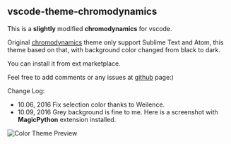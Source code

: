 ## vscode-theme-chromodynamics

This is a **slightly** modified **chromodynamics** for vscode.

Original [chromodynamics](https://github.com/MagicStack/Chromodynamics) theme only support Sublime Text and Atom,
 this theme based on that, with background color changed from black to dark.

You can install it from ext marketplace.

Feel free to add comments or any issues at [github](https://github.com/leido/vscode-theme-chromodynamics) page:)

Change Log:

- 10.06, 2016 Fix selection color thanks to Weilence.
- 10.09, 2016 Grey background is fine to me.
Here is a screenshot with **MagicPython** extension installed.

![Color Theme Preview](https://magicstack.github.io/MagicPython/example.png)


